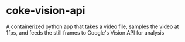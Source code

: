 # coke-vision-api
A containerized python app that takes a video file, samples the video at 1fps, and feeds the still frames to Google's Vision API for analysis
